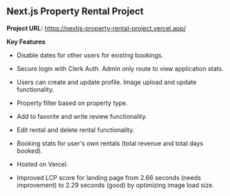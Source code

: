 ## Next.js Property Rental Project

**Project URL:**
https://nextjs-property-rental-project.vercel.app/

**Key Features**

- Disable dates for other users for existing bookings. 
- Secure login with Clerk Auth. Admin only route to view application stats. 
- Users can create and update profile. Image upload and update functionality. 
- Property filter based on property type.
- Add to favorite and write review functionality.
- Edit rental and delete rental functionality.
- Booking stats for user's own rentals (total revenue and total days booked).
- Hosted on Vercel.

- Improved LCP score for landing page from 2.66 seconds (needs improvement) to 2.29 seconds (good) by optimizing image load size.



